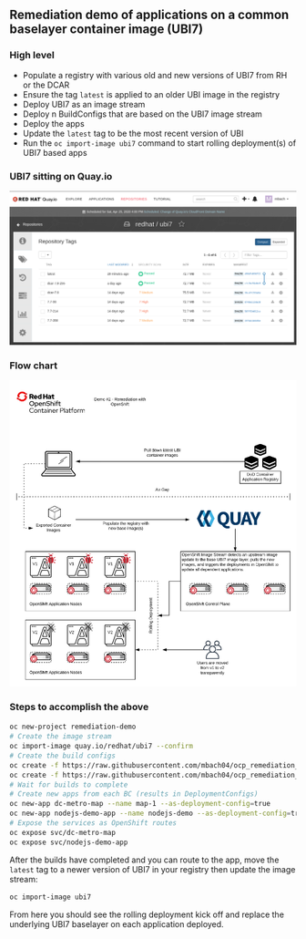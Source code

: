 ## Remediation demo of applications on a common baselayer container image (UBI7)

### High level
- Populate a registry with various old and new versions of UBI7 from RH or the DCAR
- Ensure the tag `latest` is applied to an older UBI image in the registry
- Deploy UBI7 as an image stream
- Deploy n BuildConfigs that are based on the UBI7 image stream
- Deploy the apps
- Update the `latest` tag to be the most recent version of UBI
- Run the `oc import-image ubi7` command to start rolling deployment(s) of UBI7 based apps

### UBI7 sitting on Quay.io
![quay.io](https://raw.githubusercontent.com/mbach04/ocp_remediation_demo/master/images/quayio-ubi7-dcar-example.png)
### Flow chart
![quay.io](https://raw.githubusercontent.com/mbach04/ocp_remediation_demo/master/images/flowchart.png)

### Steps to accomplish the above
```bash
oc new-project remediation-demo
# Create the image stream
oc import-image quay.io/redhat/ubi7 --confirm
# Create the build configs
oc create -f https://raw.githubusercontent.com/mbach04/ocp_remediation_demo/master/dc-metro-map/metro-bc-dcar.yaml
oc create -f https://raw.githubusercontent.com/mbach04/ocp_remediation_demo/master/nodejs-demoapp/nodejs-bc-dcar.yaml
# Wait for builds to complete
# Create new apps from each BC (results in DeploymentConfigs)
oc new-app dc-metro-map --name map-1 --as-deployment-config=true
oc new-app nodejs-demo-app --name nodejs-demo --as-deployment-config=true
# Expose the services as OpenShift routes
oc expose svc/dc-metro-map
oc expose svc/nodejs-demo-app
```
After the builds have completed and you can route to the app, move the `latest` tag to a newer version of UBI7 in your registry then update the image stream:
```bash
oc import-image ubi7
```
From here you should see the rolling deployment kick off and replace the underlying UBI7 baselayer on each application deployed.
